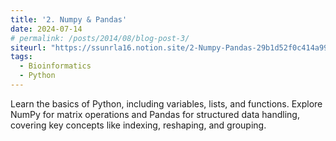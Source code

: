 ```yaml
---
title: '2. Numpy & Pandas'
date: 2024-07-14
# permalink: /posts/2014/08/blog-post-3/
siteurl: "https://ssunrla16.notion.site/2-Numpy-Pandas-29b1d52f0c414a99bfc32b75e7fff055?pvs=4"
tags:
  - Bioinformatics
  - Python
---
```


Learn the basics of Python, including variables, lists, and functions. Explore NumPy for matrix operations and Pandas for structured data handling, covering key concepts like indexing, reshaping, and grouping.
